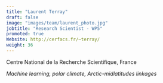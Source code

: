 ```yaml
---
title: "Laurent Terray"
draft: false
image: "images/team/laurent_photo.jpg"
jobtitle: "Research Scientist - WP5"
promoted: true
Website: http://cerfacs.fr/~terray/
weight: 36
---
```


Centre National de la Recherche Scientifique, France

*Machine learning, polar climate, Arctic-midlatitudes linkages*

